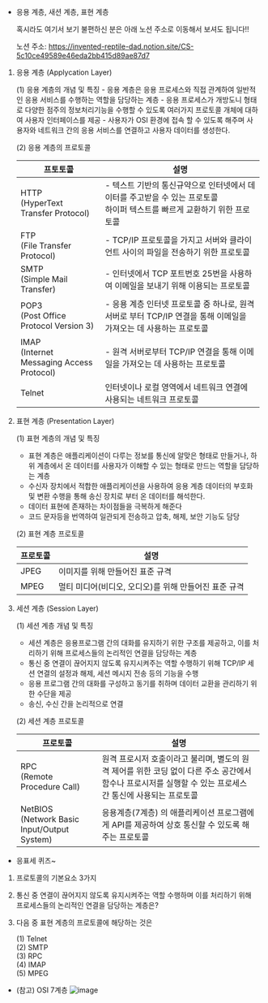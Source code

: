 - 응용 계층, 새션 계층, 표현 계층
    
    혹시라도 여기서 보기 불편하신 분은 아래 노션 주소로 이동해서 보셔도 됩니다!!
    
    노션 주소: https://invented-reptile-dad.notion.site/CS-5c10ce49589e46eda2bb415d89ae87d7
    
1. 응용 계층 (Applycation Layer)
 
    (1) 응용 계층의 개념 및 특징
        - 응용 계층은 응용 프로세스와 직접 관계하여 일반적인 응용 서비스를 수행하는 역할을 담당하는 계층
        - 응용 프로세스가 개방도니 형태로 다양한 점주의 정보처리기능을 수행할 수 있도록 여러가지 프로토콜 개체에 대하여 사용자 인터페이스를 제공
        - 사용자가 OSI 환경에 접속 할 수 있도록 해주며 사용자와 네트워크 간의 응용 서비스를 연결하고 사용자 데이터를 생성한다.
    
    (2) 응용 계층의 프로토콜
    
      | 프토토콜 | 설명 |
      | --- | --- |
      | HTTP</br> (HyperText Transfer Protocol) | - 텍스트 기반의 통신규약으로 인터넷에서 데이터를 주고받을 수 있는 프로토콜 </br> 하이퍼 텍스트를 빠르게 교환하기 위한 프로토콜 |  
      | FTP </br> (File Transfer Protocol) |- TCP/IP 프로토콜을 가지고 서버와 클라이언트 사이의 파일을 전송하기 위한 프로토콜 |
      | SMTP </br> (Simple Mail Transfer) | - 인터넷에서 TCP 포트번호 25번을 사용하여 이메일을 보내기 위해 이용되는 프로토콜 |
      | POP3 </br> (Post Office Protocol Version 3) | - 응용 계층  인터넷 프로토콜 중 하나로,  원격 서버로 부터 TCP/IP 연결을 통해 이메일을 가져오는 데 사용하는 프로토콜 |
      | IMAP </br> (Internet Messaging Access Protocol) | - 원격 서버로부터 TCP/IP 연결을 통해 이메일을 가져오는 데 사용하는 프로토콜 |
      | Telnet | 인터넷이나 로컬 영역에서 네트워크 연결에 사용되는 네트워크 프로토콜 |
    
2. 표현 계층 (Presentation Layer)
    
    (1) 표현 계층의 개념 및 특징
   
      - 표현 계층은 애플리케이션이 다루는 정보를 통신에 알맞은 형태로 만들거나, 하위 계층에서 온 데이터를 사용자가 이해할 수 있는 형태로 만드는 역할을 담당하는 계층
      - 수신자 장치에서 적합한 애플리케이션을 사용하여 응용 계층 데이터의 부호화 및 변환 수행을 통해 송신 장치로 부터 온 데이터를 해석한다.
      - 데이터 표현에 존재하는 차이점들을 극복하게 해준다
      - 코드 문자등을 번역하여 일관되게 전송하고 압축, 해제, 보안 기능도 담당
    
    (2) 표현 계층 프로토콜
    
      | 프로토콜 | 설명 |
      | --- | --- |
      | JPEG | 이미지를 위해 만들어진 표준 규격 |
      | MPEG | 멀티 미디어(비디오, 오디오)를 위해 만들어진 표준 규격 |

3. 세션 계층 (Session Layer)
    
    (1) 세션 계층 개념 및 특징
    
      - 세션 계층은 응용프로그램 간의 대화를 유지하기 위한 구조를 제공하고, 이를 처리하기 위해 프로세스들의 논리적인 연결을 담당하는 계층
      - 통신 중 연결이 끊어지지 않도록 유지시켜주는 역할 수행하기 위해 TCP/IP 세션 연결의 설정과 해제, 세션 메시지 전송 등의 기능을 수행
      - 응용 프로그램 간의 대화를 구성하고 동기를 취하며 데이터 교환을 관리하기 위한 수단을 제공
      - 송신, 수신 간을 논리적으로 연결 

    (2) 세션 계층 프로토콜
    
      | 프로토콜 | 설명 |
      | --- | --- |
      | RPC </br> (Remote Procedure Call) | 원격 프로시저 호출이라고 불리며, 별도의 원격 제어를 위한 코딩 없이 다른 주소 공간에서 함수나 프로시저를 실행할 수 있는 프로세스 간 통신에 사용되는 프로토콜 |
      | NetBIOS </br> (Network Basic Input/Output System) | 응용계층(7계층) 의 애플리케이션 프로그램에게 API를 제공하여 상호 통신할 수 있도록 해주는 프로토콜 |
        
        
- 응표세 퀴즈~

1. 프로토콜의 기본요소 3가지

2. 통신 중 연결이 끊어지지 않도록 유지시켜주는 역할 수행하며 이를 처리하기 위해 프로세스들의 논리적인 연결을 담당하는 계층은?

3. 다음 중 표현 계층의 프로토콜에 해당하는 것은
    
    (1) Telnet</br> 
    (2) SMTP</br>
    (3) RPC</br>
    (4) IMAP</br>
    (5) MPEG</br>


- (참고) OSI 7계층 
        ![image](https://user-images.githubusercontent.com/79408217/182625277-623b2a17-307c-482d-82d0-455f371e3736.png)

